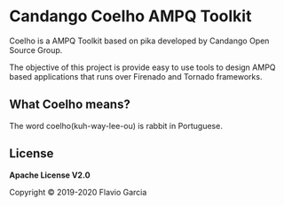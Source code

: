 # Candango Coelho AMPQ Toolkit

Coelho is a AMPQ Toolkit based on pika developed by Candango Open Source Group.

The objective of this project is provide easy to use tools to design AMPQ based
applications that runs over Firenado and Tornado frameworks.

## What Coelho means?

The word coelho(kuh-way-lee-ou) is rabbit in Portuguese.

## License

**Apache License V2.0**

Copyright © 2019-2020 Flavio Garcia
